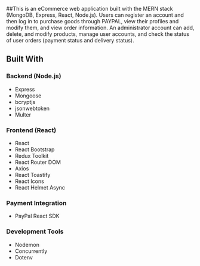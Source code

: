 ##This is an eCommerce web application built with the MERN stack (MongoDB, Express, React, Node.js). Users can register an account and then log in to purchase goods through PAYPAL, view their profiles and modify them, and view order information. An administrator account can add, delete, and modify products, manage user accounts, and check the status of user orders (payment status and delivery status).

## Built With

### Backend (Node.js)
- Express
- Mongoose
- bcryptjs
- jsonwebtoken
- Multer

### Frontend (React)
- React
- React Bootstrap
- Redux Toolkit
- React Router DOM
- Axios
- React Toastify
- React Icons
- React Helmet Async

### Payment Integration
- PayPal React SDK

### Development Tools
- Nodemon
- Concurrently
- Dotenv

